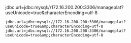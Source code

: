 jdbc.url=jdbc:mysql://172.16.200.200:3306/manageplat?useUnicode=true&characterEncoding=utf-8



```
jdbc.url=jdbc:mysql://172.16.200.200:3306/manageplat?useUnicode=true&amp;characterEncoding=utf-8
jdbc.url=jdbc:mysql://172.16.200.200:3306/manageplat?useUnicode=true&amp;characterEncoding=utf-8
```




